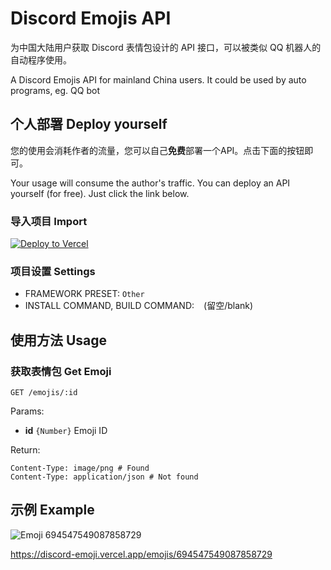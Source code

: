 # Discord Emojis API

为中国大陆用户获取 Discord 表情包设计的 API 接口，可以被类似 QQ 机器人的自动程序使用。

A Discord Emojis API for mainland China users. It could be used by auto programs, eg. QQ bot

## 个人部署 Deploy yourself

您的使用会消耗作者的流量，您可以自己**免费**部署一个API。点击下面的按钮即可。

Your usage will consume the author's traffic. You can deploy an API yourself (for free). Just click the link below.

### 导入项目 Import

[![Deploy to Vercel](https://vercel.com/button)](https://vercel.com/import/project?template=https://github.com/Dragon-Fish/discord-emojis-api)

### 项目设置 Settings

- FRAMEWORK PRESET: `Other`
- INSTALL COMMAND, BUILD COMMAND: ` ` (留空/blank)

## 使用方法 Usage

### 获取表情包 Get Emoji

```http
GET /emojis/:id
```

Params:

- **id** `{Number}` Emoji ID

Return:

```http
Content-Type: image/png # Found
Content-Type: application/json # Not found
```

## 示例 Example

![Emoji 694547549087858729](https://discord-emoji.vercel.app/emojis/694547549087858729)

<https://discord-emoji.vercel.app/emojis/694547549087858729>
